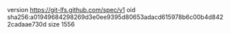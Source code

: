 version https://git-lfs.github.com/spec/v1
oid sha256:a01949684298269d3e0ee9395d80653adacd615978b6c00b4d8422cadaae730d
size 1556
